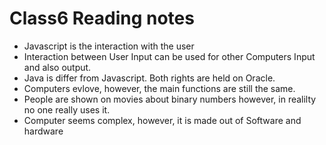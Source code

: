 # Class6 Reading notes
- Javascript is the interaction with the user
- Interaction between User Input can be used for other Computers Input and also output.
- Java is differ from Javascript. Both rights are held on Oracle.
- Computers evlove, however, the main functions are still the same.
- People are shown on movies about binary numbers however, in realilty no one really uses it.
- Computer seems complex, however, it is made out of Software and hardware

